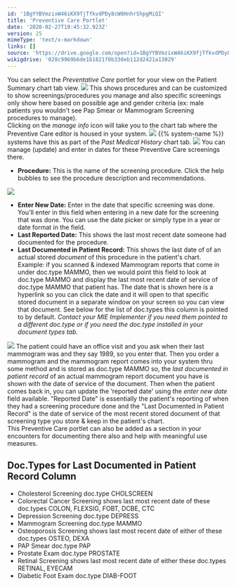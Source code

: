 ```yaml
---
id: '1BgYYBVmzixW46iKX9fjTfkvdPDy8cW0HnhrShpgMiQI'
title: 'Preventive Care Portlet'
date: '2020-02-27T19:45:32.923Z'
version: 25
mimeType: 'text/x-markdown'
links: []
source: 'https://drive.google.com/open?id=1BgYYBVmzixW46iKX9fjTfkvdPDy8cW0HnhrShpgMiQI'
wikigdrive: '028c9969b6de1b1821f0b338eb112d2421a13029'
---
```

You can select the *Preventative Care* portlet for your view on the Patient Summary chart tab view.
![](../preventive-care-portlet.assets/a5268224eb93c0c132ff37c4494a49a4.png)
This shows procedures and can be customized to show screenings/procedures you manage and also specific screenings only show here based on possible age and gender criteria (ex: male patients you wouldn't see Pap Smear or Mammogram Screening procedures to manage).  
Clicking on the *manage info* icon will take you to the chart tab where the Preventive Care editor is housed in your system.
![](../preventive-care-portlet.assets/4165539fc268bbcd927d3f8e59d882bb.png)
{{% system-name %}} systems have this as part of the *Past Medical History* chart tab.
![](../preventive-care-portlet.assets/31992c882115f609b84d3e5db0adc4b0.png)
You can manage (update) and enter in dates for these Preventive Care screenings there.

* <strong>Procedure:</strong> This is the name of the screening procedure. Click the help bubbles to see the procedure description and recommendations.

![](../preventive-care-portlet.assets/24043cc36c8046287809ec5adcc6a40d.png)

* <strong>Enter New Date:</strong> Enter in the date that specific screening was done. You'll enter in this field when entering in a new date for the screening that was done. You can use the date picker or simply type in a year or date format in the field.
* <strong>Last Reported Date:</strong> This shows the last most recent date someone had documented for the procedure.
* <strong>Last Documented in Patient Record:</strong> This shows the last date of of an actual stored <em>document</em> of this procedure in the patient's chart. Example: if you scanned & indexed Mammogram reports that come in under doc.type MAMMO, then we would point this field to look at doc.type MAMMO and display the last most recent date of service of doc.type MAMMO that patient has. The date that is shown here is a hyperlink so you can click the date and it will open to that specific stored document in a separate window on your screen so you can view that document. See below for the list of doc.types this column is pointed to by default. <em>Contact your MIE Implementer if you need them pointed to a different doc.type or if you need the doc.type installed in your document types tab.</em>

![](../preventive-care-portlet.assets/ebae5e6dff4890156e447317c5b97932.png)
The patient could have an office visit and you ask when their last mammogram was and they say 1989, so you enter that. Then you order a mammogram and the mammogram report comes into your system thru some method and is stored as doc.type MAMMO so, the *last documented in patient record* of an actual mammogram report document you have is shown with the date of service of the document. Then when the patient comes back in, you can update the ‘reported date' using the *enter new date* field available. "Reported Date" is essentially the patient's reporting of when they had a screening procedure done and the "Last Documented in Patient Record" is the date of service of the most recent stored document of that screening type you store & keep in the patient's chart.  
This Preventive Care portlet can also be added as a section in your encounters for documenting there also and help with meaningful use measures.

## Doc.Types for Last Documented in Patient Record Column


* Cholesterol Screening doc.type CHOLSCREEN
* Colorectal Cancer Screening shows last most recent date of these doc.types COLON, FLEXSIG, FOBT, DCBE, CTC
* Depression Screening doc.type DEPRESS
* Mammogram Screening doc.type MAMMO
* Osteoporosis Screening shows last most recent date of either of these doc.types OSTEO, DEXA
* PAP Smear doc.type PAP
* Prostate Exam doc.type PROSTATE
* Retinal Screening shows last most recent date of either these doc.types RETINAL, EYECAM
* Diabetic Foot Exam doc.type DIAB-FOOT
